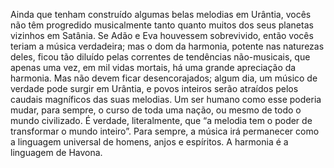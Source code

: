 ﻿Ainda que tenham construído algumas belas melodias em Urântia, vocês não têm progredido musicalmente tanto quanto muitos dos seus planetas vizinhos em Satânia. Se Adão e Eva houvessem sobrevivido, então vocês teriam a música verdadeira; mas o dom da harmonia, potente nas naturezas deles, ficou tão diluído pelas correntes de tendências não-musicais, que apenas uma vez, em mil vidas mortais, há uma grande apreciação da harmonia. Mas não devem ficar desencorajados; algum dia, um músico de verdade pode surgir em Urântia, e povos inteiros serão atraídos pelos caudais magníficos das suas melodias. Um ser humano como esse poderia mudar, para sempre, o curso de toda uma nação, ou mesmo de todo o mundo civilizado. É verdade, literalmente, que “a melodia tem o poder de transformar o mundo inteiro”. Para sempre, a música irá permanecer como a linguagem universal de homens, anjos e espíritos. A harmonia é a linguagem de Havona.